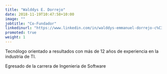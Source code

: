 ```yaml
---
title: "Walddys E. Dorrejo"
date: 2018-11-19T10:47:58+10:00
image: ""
jobtitle: "Co-Fundador"
linkedinurl: "https://www.linkedin.com/in/walddys-emmanuel-dorrejo-c%C3%A9spedes-85518672/"
promoted: true
weight: 1
---
```


Tecnólogo orientado a resultados con más de 12 años de experiencia en la industria de TI.

Egresado de la carrera de Ingenieria de Software


